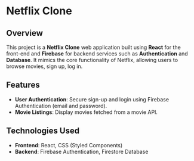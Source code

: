 # Netflix Clone

## Overview
This project is a **Netflix Clone** web application built using **React** for the front-end and **Firebase** for backend services such as **Authentication** and **Database**. It mimics the core functionality of Netflix, allowing users to browse movies, sign up, log in.




## Features

- **User Authentication**: Secure sign-up and login using Firebase Authentication (email and password).
- **Movie Listings**: Display movies fetched from a movie API.



## Technologies Used

- **Frontend**: React, CSS (Styled Components)
- **Backend**: Firebase Authentication, Firestore Database
